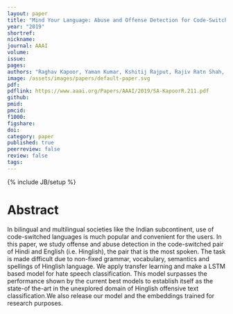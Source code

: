 ```yaml
---
layout: paper
title: "Mind Your Language: Abuse and Offense Detection for Code-Switched Languages"
year: "2019"
shortref: 
nickname: 
journal: AAAI
volume: 
issue: 
pages:
authors: "Raghav Kapoor, Yaman Kumar, Kshitij Rajput, Rajiv Ratn Shah, Ponnurangam Kumaraguru, Roger Zimmermann"
image: /assets/images/papers/default-paper.svg
pdf: 
pdflink: https://www.aaai.org/Papers/AAAI/2019/SA-KapoorR.211.pdf
github:
pmid: 
pmcid: 
f1000: 
figshare: 
doi: 
category: paper
published: true
peerreview: false
review: false
tags: 
---
```

{% include JB/setup %}

# Abstract 
In bilingual and multilingual societies like the Indian subcontinent, use of code-switched languages is much popular and convenient for the users. In this paper, we study offense and abuse detection in the code-switched pair of Hindi and English (i.e. Hinglish), the pair that is the most spoken. The task is made difficult due to non-fixed grammar, vocabulary, semantics and spellings of Hinglish language. We apply transfer learning and make a LSTM based model for hate speech classification. This model surpasses the performance shown by the current best models to establish itself as the state-of the-art in the unexplored domain of Hinglish offensive text classification.We also release our model and the embeddings trained for research purposes.